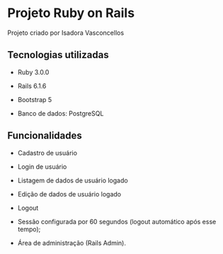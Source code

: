 # Projeto Ruby on Rails

Projeto criado por Isadora Vasconcellos

## Tecnologias utilizadas

* Ruby 3.0.0

* Rails 6.1.6

* Bootstrap 5

* Banco de dados: PostgreSQL


## Funcionalidades
* Cadastro de usuário

* Login de usuário

* Listagem de dados de usuário logado

* Edição de dados de usuário logado

* Logout

* Sessão configurada por 60 segundos (logout automático após esse tempo);

* Área de administração (Rails Admin).